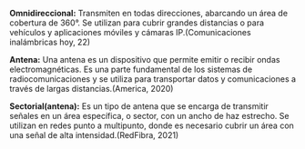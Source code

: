 **Omnidireccional:** Transmiten en todas direcciones, abarcando un área de cobertura de 360°. Se utilizan para cubrir grandes distancias o para vehículos y aplicaciones móviles y cámaras IP.(Comunicaciones inalámbricas hoy, 22)

**Antena:** Una antena es un dispositivo que permite emitir o recibir ondas electromagnéticas. Es una parte fundamental de los sistemas de radiocomunicaciones y se utiliza para transportar datos y comunicaciones a través de largas distancias.(America, 2020)

**Sectorial(antena):** Es un tipo de antena que se encarga de transmitir señales en un área específica, o sector, con un ancho de haz estrecho. Se utilizan en redes punto a multipunto, donde es necesario cubrir un área con una señal de alta intensidad.(RedFibra, 2021)

